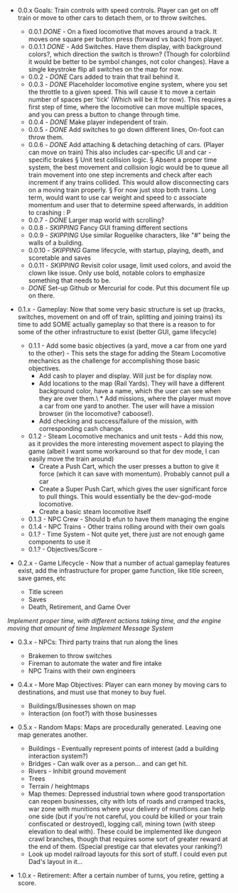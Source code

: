 	
* 0.0.x Goals: Train controls with speed controls. Player can get on off train or move to other cars to detach them, or to throw switches. 
  * 0.0.1 *DONE* - On a fixed locomotive that moves around a track. It moves one square per button press (forward vs back) from player. 
  * 0.0.1.1 *DONE* - Add Switches. Have them display, with background colors?, which direction the switch is thrown? (Though for colorblind it would be better to be symbol changes, not color changes). Have a single keystroke flip all switches on the map for now.
  * 0.0.2 - *DONE* Cars added to train that trail behind it.
  * 0.0.3 - *DONE* Placeholder locomotive engine system, where you set the throttle to a given speed. This will cause it to move a certain number of spaces per 'tick' (Which will be it for now). This requires a first step of time, where the locomotive can move multiple spaces, and you can press a button to change through time.
  * 0.0.4 - *DONE* Make player independent of train.
  * 0.0.5 - *DONE* Add switches to go down different lines, On-foot can throw them.
  * 0.0.6 - *DONE* Add attaching & detaching detaching of cars. (Player can move on train) This also includes car-specific UI and car -specific brakes
	§ Unit test collision logic.
	§ Absent a proper time system, the best movement and collision logic would be to queue all train movement into one step increments and check after each increment if any trains collided. This would allow disconnecting cars on a moving train properly.
	§ For now just stop both trains. Long term, would want to use car weight and speed to c associate momentum and user that to determine speed afterwards, in addition to crashing : P
  * 0.0.7 - *DONE* Larger map world with scrolling? 
  * 0.0.8 - *SKIPPING* Fancy GUI framing different sections
  * 0.0.9 - *SKIPPING* Use similar Roguelike characters, like "#" being the walls of a building.
  * 0.0.10 - *SKIPPING* Game lifecycle, with startup, playing, death, and scoretable and saves
  * 0.0.11 - *SKIPPING* Revisit color usage, limit used colors, and avoid the clown like issue. Only use bold, notable colors to emphasize something that needs to be.
  * *DONE* Set-up Github or Mercurial for code. Put this document file up on there.

* 0.1.x - Gameplay: Now that some very basic structure is set up (tracks, switches, movement on and off of train, splitting and joining trains) its time to add SOME actually gameplay so that there is a reason to for some of the other infrastructure to exist (better GUI, game lifecycle)
    * 0.1.1 - Add some basic objectives (a yard, move a car from one yard to the other) - This sets the stage for adding the Steam Locomotive mechanics as the challenge for accomplishing those basic objectives.
        * Add cash to player and display. Will just be for display now.
        * Add locations to the map (Rail Yards). They will have a different background color, have a name, which the user can see when they are over them.\    * Add missions, where the player must move a car from one yard to another. The user will have a mission browser (in the locomotive? caboose!).
        * Add checking and success/failure of the mission, with corresponding cash change.
    * 0.1.2 - Steam Locomotive mechanics and unit tests - Add this now, as it provides the more interesting movement aspect to playing the game (albeit I want some workaround so that for dev mode, I can easily move the train around)
        * Create a Push Cart, which the user presses a button to give it force (which it can save with momentum). Probably cannot pull a car
        * Create a Super Push Cart, which gives the user significant force to pull things. This would essentially be the dev-god-mode locomotive.
        * Create a basic steam locomotive itself  
    * 0.1.3 - NPC Crew - Should b efun to have them managing the engine 
    * 0.1.4 - NPC Trains - Other trains rolling around with their own goals
    * 0.1.? - Time System - Not quite yet, there just are not enough game components to use it
    * 0.1.? - Objectives/Score - 
		
* 0.2.x - Game Lifecycle - Now that a number of actual gameplay features exist, add the infrastructure for proper game function, like title screen, save games, etc
  * Title screen
  * Saves
  * Death, Retirement, and Game Over

_Implement proper time, with different actions taking time, and the engine moving that amount of time_
_Implement Message System_

* 0.3.x - NPCs: Third party trains that run along the lines
  * Brakemen to throw switches
  * Fireman to automate the water and fire intake
  * NPC Trains with their own engineers

* 0.4.x - More Map Objectives: Player can earn money by moving cars to destinations, and must use that money to buy fuel.
  * Buildings/Businesses shown on map
  * Interaction (on foot?) with those businesses

* 0.5.x - Random Maps: Maps are procedurally generated. Leaving one map generates another.
  * Buildings - Eventually represent points of interest (add a building interaction system?)
  * Bridges - Can walk over as a person… and can get hit.
  * Rivers - Inhibit ground movement
  * Trees
  * Terrain / heightmaps
  * Map themes: Depressed industrial town where good transportation can reopen businesses, city with lots of roads and cramped tracks, war zone with munitions where your delivery of munitions can help one side (but if you're not careful, you could be killed or your train confiscated or destroyed), logging call, mining town (with steep elevation to deal with). These could be implemented like dungeon crawl branches, though that requires some sort of greater reward at the end of them. (Special prestige car that elevates your ranking?)
  * Look up model railroad layouts for this sort of stuff. I could even put Dad's layout in it...
		
		
		
* 1.0.x - Retirement: After a certain number of turns, you retire, getting a score.
